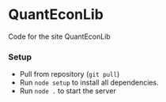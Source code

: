 # QuantEconLib
Code for the site QuantEconLib

### Setup
* Pull from repository (`git pull`)
* Run `node setup` to install all dependencies.
* Run `node .` to start the server

